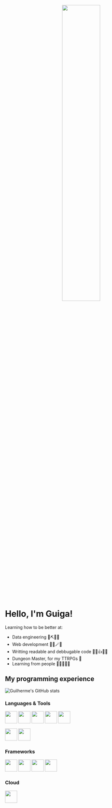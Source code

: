 <div align="center">
  <img src="https://ryguigas0.github.io/ryguigas0/static/readme/welcome.png" width="50%"/>
</div>

# Hello, I'm Guiga!

Learning how to be better at:
- Data engineering 💾⛏️🧑‍💻
- Web development 🧑‍💻🪄🌐
- Writting readable and debbugable code 🧑‍💻👍🧑‍💻
- Dungeon Master, for my TTRPGs 🎲
- Learning from people 🧑‍💻🙏🧑‍💼

## My programming experience

![Guilherme's GitHub stats](https://github-readme-stats.vercel.app/api?username=ryguigas0&show_icons=true&theme=dracula&count_private=true,prs)

### Languages & Tools

<img src="https://cdn.jsdelivr.net/gh/devicons/devicon/icons/python/python-original.svg" width="40" height="40"/>  <img src="https://cdn.jsdelivr.net/gh/devicons/devicon/icons/java/java-original.svg" height="40" width="40"/> <img src="https://cdn.jsdelivr.net/gh/devicons/devicon/icons/javascript/javascript-original.svg" width="40" height="40"/> <img src="https://cdn.jsdelivr.net/gh/devicons/devicon/icons/typescript/typescript-original.svg" height="40" width="40"/> <img src="https://cdn.jsdelivr.net/gh/devicons/devicon/icons/elixir/elixir-original.svg" width="40" height="40"/>

<img src="https://cdn.jsdelivr.net/gh/devicons/devicon/icons/html5/html5-original.svg" height="40" width="40"/> <img src="https://cdn.jsdelivr.net/gh/devicons/devicon/icons/css3/css3-original.svg" height="40" width="40"/> 


### Frameworks

<img src="https://cdn.jsdelivr.net/gh/devicons/devicon/icons/selenium/selenium-original.svg" width="40" height="40"/> <img src="https://cdn.jsdelivr.net/gh/devicons/devicon/icons/fastapi/fastapi-original.svg" width="40" height="40" /> <img src="https://cdn.jsdelivr.net/gh/devicons/devicon/icons/bootstrap/bootstrap-original.svg" height="40" width="40"/> <img src="https://cdn.jsdelivr.net/gh/devicons/devicon/icons/spring/spring-original-wordmark.svg" height="40" width="40"/>

### Cloud

<img src="https://cdn.jsdelivr.net/gh/devicons/devicon/icons/googlecloud/googlecloud-original.svg" width="40" height="40"/>
